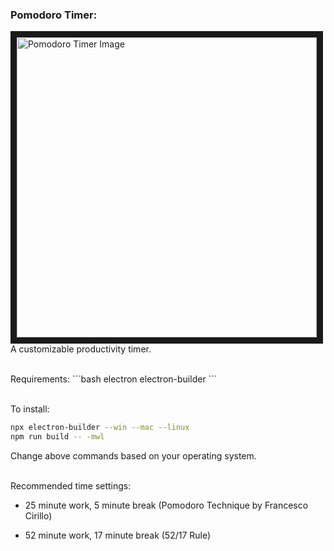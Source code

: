 <h3 align="left">Pomodoro Timer:</h3>
<p align="left">
  <img src="https://drive.google.com/uc?export=view&id=1pIMeJzLQ5UL9v56cHhkKb-NtagEVshFq" alt="Pomodoro Timer Image" width="480" height=auto border="10" /><BR CLEAR=ALL />
  A customizable productivity timer.
  </p
  <br /><br />
Requirements:
```bash
electron
electron-builder
``` <br /><br />

To install:
```bash
npx electron-builder --win --mac --linux
npm run build -- -mwl
```
Change above commands based on your operating system. <br /> <br />

Recommended time settings:

- 25 minute work, 5 minute break (Pomodoro Technique by Francesco Cirillo)

- 52 minute work, 17 minute break (52/17 Rule)
